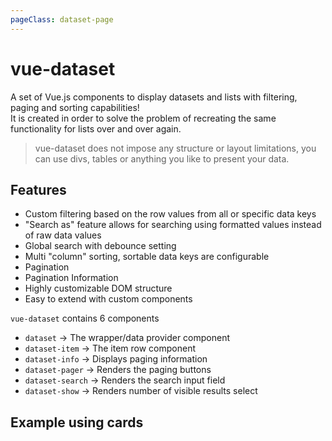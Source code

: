 ```yaml
---
pageClass: dataset-page
---
```


# vue-dataset

A set of Vue.js components to display datasets and lists with filtering, paging and sorting capabilities!  
It is created in order to solve the problem of recreating the same functionality for lists over and over again.

> vue-dataset does not impose any structure or layout limitations, you can use divs, tables or anything you like to present your data.

## Features

- Custom filtering based on the row values from all or specific data keys
- "Search as" feature allows for searching using formatted values instead of raw data values
- Global search with debounce setting
- Multi "column" sorting, sortable data keys are configurable
- Pagination
- Pagination Information
- Highly customizable DOM structure
- Easy to extend with custom components


`vue-dataset` contains 6 components
- `dataset` &rarr; The wrapper/data provider component
- `dataset-item` &rarr; The item row component
- `dataset-info` &rarr; Displays paging information
- `dataset-pager` &rarr; Renders the paging buttons
- `dataset-search` &rarr; Renders the search input field
- `dataset-show` &rarr; Renders number of visible results select 

<h2 class="mb-4">Example using cards</h2>

<vue-example file="Example1" />
